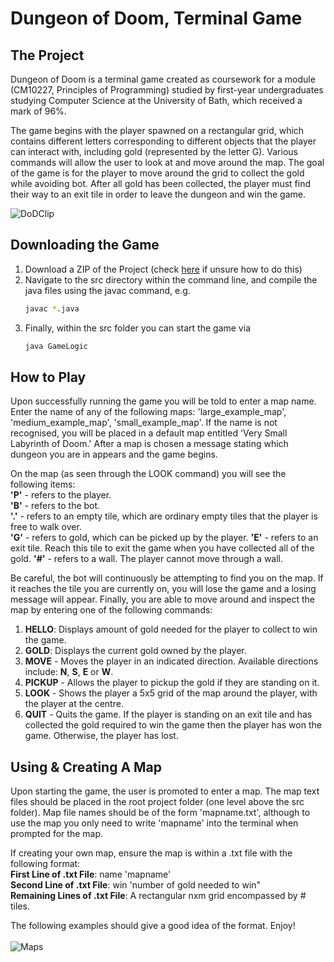 # Dungeon of Doom, Terminal Game

## The Project

Dungeon of Doom is a terminal game created as coursework for a module (CM10227, Principles of Programming) studied by first-year undergraduates studying Computer Science at the University of Bath, which received a mark of 96%. 

The game begins with the player spawned on a rectangular grid, which contains different letters corresponding to different objects that the player can interact with, including gold (represented by the letter G). Various commands will allow the user to look at and move around the map. The goal of the game is for the player to move around the grid to collect the gold while avoiding bot. After all gold has been collected, the player must find their way to an exit tile in order to leave the dungeon and win the game.

![DoDClip](https://github.com/KonerK/Dungeons-of-Doom/assets/66024237/9682a201-16ac-4f62-bb20-fcd1c5e53984)

## Downloading the Game
1) Download a ZIP of the Project (check [here](https://docs.github.com/en/repositories/working-with-files/using-files/downloading-source-code-archives) if unsure how to do this)
2) Navigate to the src directory within the command line, and compile the java files using the javac command, e.g.
   ```sh
   javac *.java
   ```
3) Finally, within the src folder you can start the game via
    ```sh
   java GameLogic
   ```

## How to Play
Upon successfully running the game you will be told to enter a map name. Enter the name of any of the following maps: 'large_example_map', 'medium_example_map', 'small_example_map'. If the name is not recognised, you will be placed in a default map entitled 'Very Small Labyrinth of Doom.' After a map is chosen a message stating which dungeon you are in appears and the game begins. 

On the map (as seen through the LOOK command) you will see the following items: <br>
**'P'** - refers to the player. <br>
**'B'** - refers to the bot. <br>
**'.'** - refers to an empty tile, which are ordinary empty tiles that the player is free to walk over. <br>
**'G'** - refers to gold, which can be picked up by the player.
**'E'** - refers to an exit tile. Reach this tile to exit the game when you have collected all of the gold.
**'#'** - refers to a wall. The player cannot move through a wall.

Be careful, the bot will continuously be attempting to find you on the map. If it reaches the tile you are currently on, you will lose the game and a losing message will appear. Finally, you are able to move around and inspect the map by entering one of the following commands: 

1. **HELLO**: Displays amount of gold needed for the player to collect to win the game.
2. **GOLD**: Displays the current gold owned by the player. 
3. **MOVE** <direction> - Moves the player in an indicated direction. Available directions include: **N**, **S**, **E** or **W**.
4. **PICKUP** - Allows the player to pickup the gold if they are standing on it.
5. **LOOK** - Shows the player a 5x5 grid of the map around the player, with the player at the centre.
6. **QUIT** - Quits the game. If the player is standing on an exit tile and has collected the gold required to win the game then the player has won the game. Otherwise, the player has lost. 

## Using & Creating A Map
Upon starting the game, the user is promoted to enter a map. The map text files should be placed in the root project folder (one level above the src folder).  Map file names should be of the form 'mapname.txt',  although to use the map you only need to write 'mapname' into the terminal when prompted for the map. 

If creating your own map, ensure the map is within a .txt file with the following format: <br>
**First Line of .txt File**: name 'mapname' <br>
**Second Line of .txt File**: win 'number of gold needed to win" <br>
**Remaining Lines of .txt File**: A rectangular nxm grid encompassed by # tiles. <br>

The following examples should give a good idea of the format. Enjoy!
<br>
<br>
![Maps](https://github.com/user-attachments/assets/9fea43f7-fb81-4ac7-8cd8-a2beacb50a96)









